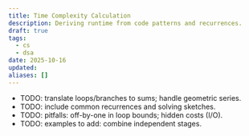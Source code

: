 ```yaml
---
title: Time Complexity Calculation
description: Deriving runtime from code patterns and recurrences.
draft: true
tags:
  - cs
  - dsa
date: 2025-10-16
updated:
aliases: []
---
```

- TODO: translate loops/branches to sums; handle geometric series.
- TODO: include common recurrences and solving sketches.
- TODO: pitfalls: off-by-one in loop bounds; hidden costs (I/O).
- TODO: examples to add: combine independent stages.
